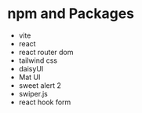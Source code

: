 # npm and Packages
- vite
- react
- react router dom
- tailwind css
- daisyUI
- Mat UI
- sweet alert 2
- swiper.js
- react hook form


